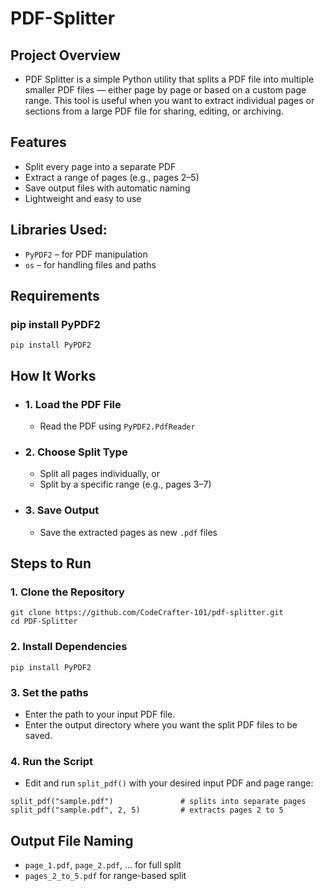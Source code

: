 # PDF-Splitter


## Project Overview
- PDF Splitter is a simple Python utility that splits a PDF file into multiple smaller PDF files — either page by page or based on a custom page range. This tool is useful when you want to extract individual pages or sections from a large PDF file for sharing, editing, or archiving.

## Features
- Split every page into a separate PDF
- Extract a range of pages (e.g., pages 2–5)
- Save output files with automatic naming
- Lightweight and easy to use

## Libraries Used:
- `PyPDF2` – for PDF manipulation
- `os` – for handling files and paths

## Requirements
### pip install PyPDF2
````
pip install PyPDF2
````


## How It Works
- ### 1. Load the PDF File
   - Read the PDF using `PyPDF2.PdfReader`
- ### 2. Choose Split Type
   - Split all pages individually, or
   - Split by a specific range (e.g., pages 3–7)
- ### 3. Save Output
   - Save the extracted pages as new `.pdf` files

## Steps to Run
### 1. Clone the Repository
````
git clone https://github.com/CodeCrafter-101/pdf-splitter.git
cd PDF-Splitter
````
### 2. Install Dependencies
````
pip install PyPDF2
````
### 3. Set the paths
- Enter the path to your input PDF file.
- Enter the output directory where you want the split PDF files to be saved.

### 4. Run the Script
- Edit and run `split_pdf()` with your desired input PDF and page range:
````
split_pdf("sample.pdf")               # splits into separate pages
split_pdf("sample.pdf", 2, 5)         # extracts pages 2 to 5
````

## Output File Naming
- `page_1.pdf`, `page_2.pdf`, ... for full split
- `pages_2_to_5.pdf` for range-based split



